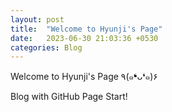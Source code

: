 ```yaml
---
layout: post
title:  "Welcome to Hyunji's Page"
date:   2023-06-30 21:03:36 +0530
categories: Blog
---
```


Welcome to Hyunji's Page ٩(๑❛ᴗ❛๑)۶

Blog with GitHub Page Start!
